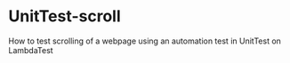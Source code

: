 # UnitTest-scroll
How to test scrolling of a webpage using an automation test in UnitTest on LambdaTest
